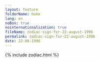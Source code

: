 ```yaml
---
layout: feature
folderName: home
lang: en
noBox: true
nointernationalization: true
fileName: zodiac-sign-for-22-august-1996
permalink: zodiac-sign-for-22-august-1996
date: 22-08-1996
---
```

{% include zodiac.html %}
